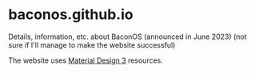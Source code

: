 # baconos.github.io
Details, information, etc. about BaconOS (announced in June 2023) (not sure if I'll manage to make the website successful)

The website uses [Material Design 3](https://m3.material.io/) resources.
